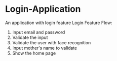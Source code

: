 # Login-Application
An application with login feature
Login Feature Flow:
1. Input email and password
2. Validate the input
3. Validate the user with face recognition
4. Input mother's name to validate
5. Show the home page
